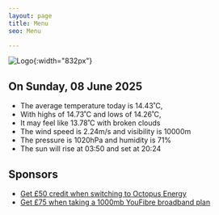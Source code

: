 ```yaml
---
layout: page
title: Menu
seo: Menu

---
```


![Logo](/images/logo.jpg){:width="832px"}

<!-- weather_marker starts -->
## On Sunday, 08 June 2025

- The average temperature today is 14.43˚C,
- With highs of 14.73˚C and lows of 14.26˚C,
- It may feel like 13.78˚C with broken clouds
- The wind speed is 2.24m/s and visibility is 10000m
- The pressure is 1020hPa and humidity is 71%
- The sun will rise at 03:50 and set at 20:24

<!-- weather_marker ends -->

## Sponsors

- [Get £50 credit when switching to Octopus Energy](https://bit.ly/3oD1nnS)
- [Get £75 when taking a 1000mb YouFibre broadband plan](https://aklam.io/91zWhU?)

